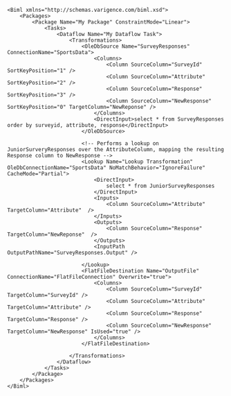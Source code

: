 	<Biml xmlns="http://schemas.varigence.com/biml.xsd">	    <Packages>	        <Package Name="My Package" ConstraintMode="Linear">	            <Tasks>			                <Dataflow Name="My Dataflow Task">	                    <Transformations>							<OleDbSource Name="SurveyResponses" ConnectionName="SportsData">								<Columns>	                                <Column SourceColumn="SurveyId" SortKeyPosition="1" />	                                <Column SourceColumn="Attribute" SortKeyPosition="2" />	                                <Column SourceColumn="Response" SortKeyPosition="3" />									<Column SourceColumn="NewResponse" SortKeyPosition="0" TargetColumn="NewReponse" />								</Columns>								<DirectInput>select * from SurveyResponses order by surveyid, attribute, response</DirectInput>			                </OleDbSource>													<!-- Performs a lookup on JuniorSurveryResponses over the AttributeColumn, mapping the resulting Response column to NewResponse -->							<Lookup Name="Lookup Transformation" OleDbConnectionName="SportsData" NoMatchBehavior="IgnoreFailure" CacheMode="Partial">	                            <DirectInput>	                                select * from JuniorSurveyResponses 								</DirectInput>								<Inputs>	                                <Column SourceColumn="Attribute" TargetColumn="Attribute"  />								</Inputs>								<Outputs>	                                <Column SourceColumn="Response" TargetColumn="NewReponse"  />								</Outputs>								<InputPath OutputPathName="SurveyResponses.Output" />															</Lookup>							<FlatFileDestination Name="OutputFile" ConnectionName="FlatFileConnection" Overwrite="true">								<Columns>									<Column SourceColumn="SurveyId" TargetColumn="SurveyId" />	                                <Column SourceColumn="Attribute" TargetColumn="Attribute" />	                                <Column SourceColumn="Response" TargetColumn="Response" />	                                <Column SourceColumn="NewResponse" TargetColumn="NewResponse" IsUsed="true" />								</Columns>							</FlatFileDestination>								                    </Transformations>	                </Dataflow>	            </Tasks>	        </Package>	    </Packages>	</Biml>
